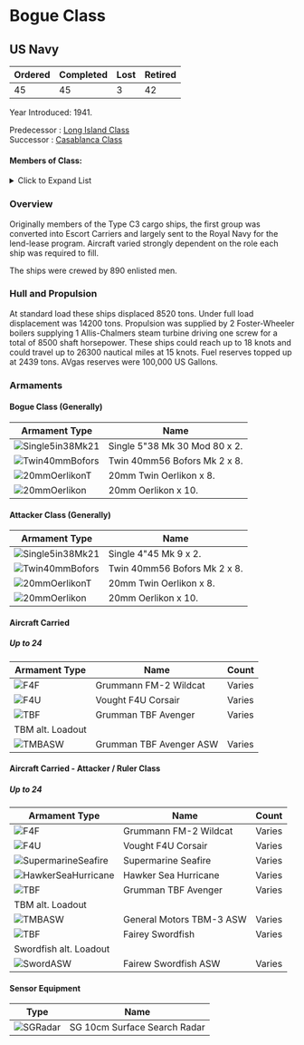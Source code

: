 # Bogue Class
## US Navy

Ordered | Completed | Lost | Retired
 ------ | ------ | ------ | ------ 
45 | 45 | 3 | 42 <br/>
 
Year Introduced: 1941. <br/>
 
Predecessor : [Long Island Class](/History/USN/CVE/LongIslandClass.md) <br/>
Successor : [Casablanca Class](/History/USN/CVE/CasablancaClass.md) <br/>

#### Members of Class: <br/>

<details>
	<summary>Click to Expand List</summary>
	
Icon | Name | Hull Number | Present
| ------ | ------ | ------ |  ------ |
![UnknownCVL](/Icons/Ship/UnknownCVL.png) | Altamaha | CVE-6 | No <br/>
![UnknownCVL](/Icons/Ship/UnknownCVL.png) | Barnes | CVE-7 | No <br/>
![UnknownCVL](/Icons/Ship/UnknownCVL.png) | Block Island | CVE-8 | No <br/>
![Bogue](/Icons/Ship/EagleUnion/Bogue.png) | Bogue | CVE-9 | Yes <br/>
![Breton](/Icons/Ship/RoyalNavy/Chaser.png) | Breton | CVE-10 | No <br/>
![UnknownCVL](/Icons/Ship/UnknownCVL.png) | Card | CVE-11 | No <br/>
![UnknownCVL](/Icons/Ship/UnknownCVL.png) | Copahee | CVE-12 | No <br/>
![UnknownCVL](/Icons/Ship/UnknownCVL.png) | Core | CVE-13 | No <br/>
![UnknownCVL](/Icons/Ship/UnknownCVL.png) | Croatan | CVE-14 | No <br/>
![UnknownCVL](/Icons/Ship/UnknownCVL.png) | Hamlin | CVE-15 | No <br/>
![UnknownCVL](/Icons/Ship/UnknownCVL.png) | Nassau | CVE-16 | No <br/>
![UnknownCVL](/Icons/Ship/UnknownCVL.png) | St. George | CVE-17 | No <br/>
![UnknownCVL](/Icons/Ship/UnknownCVL.png) | Altamaha II | CVE-18 | No <br/>
![UnknownCVL](/Icons/Ship/UnknownCVL.png) | Prince William | CVE-19 | No <br/>
![UnknownCVL](/Icons/Ship/UnknownCVL.png) | Barnes II | CVE-20 | No <br/>
![UnknownCVL](/Icons/Ship/UnknownCVL.png) | Block Island II | CVE-21 | No <br/>
![UnknownCVL](/Icons/Ship/UnknownCVL.png) | Searcher | AVG-22 | No <br/>
![UnknownCVL](/Icons/Ship/UnknownCVL.png) | Breton II | CVE-23 | No <br/>
![UnknownCVL](/Icons/Ship/UnknownCVL.png) | Ravager | AVG-24 | No <br/>
![UnknownCVL](/Icons/Ship/UnknownCVL.png) | Croatan II | CVE-25 | No <br/>
![UnknownCVL](/Icons/Ship/UnknownCVL.png) | Tracker | BAVG-6 | No <br/>
![UnknownCVL](/Icons/Ship/UnknownCVL.png) | Prince William II | CVE-31 | No <br/>
 | Group II | Ameer / Ruler | <br/> 
![UnknownCVL](/Icons/Ship/UnknownCVL.png) | Chatham | CVE-32 | No <br/>
![UnknownCVL](/Icons/Ship/UnknownCVL.png) | Glacier | CVE-33 | No <br/>
![UnknownCVL](/Icons/Ship/UnknownCVL.png) | Pybus | CVE-34 | No <br/>
![UnknownCVL](/Icons/Ship/UnknownCVL.png) | Baffins | CVE-35 | No <br/>
![UnknownCVL](/Icons/Ship/UnknownCVL.png) | Bolinas | CVE-36 | No <br/>
![UnknownCVL](/Icons/Ship/UnknownCVL.png) | Bastian | CVE-37 | No <br/>
![UnknownCVL](/Icons/Ship/UnknownCVL.png) | Carnegie | CVE-38 | No <br/>
![UnknownCVL](/Icons/Ship/UnknownCVL.png) | Cordova | CVE-39 | No <br/>
![UnknownCVL](/Icons/Ship/UnknownCVL.png) | Delgada | CVE-40 | No <br/>
![UnknownCVL](/Icons/Ship/UnknownCVL.png) | Edisto | CVE-41 | No <br/>
![UnknownCVL](/Icons/Ship/UnknownCVL.png) | Estero | CVE-42 | No <br/>
![UnknownCVL](/Icons/Ship/UnknownCVL.png) | Jamaica | CVE-43 | No <br/>
![UnknownCVL](/Icons/Ship/UnknownCVL.png) | Keweenaw | CVE-44 | No <br/>
![UnknownCVL](/Icons/Ship/UnknownCVL.png) | Prince | CVE-45 | No <br/>
![UnknownCVL](/Icons/Ship/UnknownCVL.png) | Niantic | CVE-46 | No <br/>
![UnknownCVL](/Icons/Ship/UnknownCVL.png) | Perdido | CVE-47 | No <br/>
![UnknownCVL](/Icons/Ship/UnknownCVL.png) | Sunset | CVE-48 | No <br/>
![UnknownCVL](/Icons/Ship/UnknownCVL.png) | St. Andrews | CVE-49 | No <br/>
![UnknownCVL](/Icons/Ship/UnknownCVL.png) | St. Joseph | CVE-50 | No <br/>
![UnknownCVL](/Icons/Ship/UnknownCVL.png) | St. Simon | CVE-51 | No <br/>
![UnknownCVL](/Icons/Ship/UnknownCVL.png) | Vermillion | CVE-52 | No <br/>
![UnknownCVL](/Icons/Ship/UnknownCVL.png) | Willapa | CVE-53 | No <br/>
![UnknownCVL](/Icons/Ship/UnknownCVL.png) | Winjah | CVE-54 | No <br/>

</details>

### Overview

Originally members of the Type C3 cargo ships, the first group was converted into Escort Carriers and largely sent to the Royal Navy for the lend-lease program. Aircraft varied strongly dependent on the role each ship was required to fill.

The ships were crewed by 890 enlisted men. <br/>

### Hull and Propulsion

At standard load these ships displaced 8520 tons. Under full load displacement was 14200 tons. Propulsion was supplied by 2 Foster-Wheeler boilers supplying 1 Allis-Chalmers steam turbine driving one screw for a total of 8500 shaft horsepower. These ships could reach up to 18 knots and could travel up to 26300 nautical miles at 15 knots. Fuel reserves topped up at 2439 tons. AVgas reserves were 100,000 US Gallons.

### Armaments

#### Bogue Class (Generally)

Armament Type | Name |
 ------ | ------ |
![Single5in38Mk21](/Icons/Equipment/Guns/DD/5in38Mk21.png) | Single 5"38 Mk 30 Mod 80 x 2.
![Twin40mmBofors](/Icons/Equipment/AA/Twin40mmUSN.png) | Twin 40mm56 Bofors Mk 2 x 8.
![20mmOerlikonT](/Icons/Equipment/AA/20mmOerlikonT.png) | 20mm Twin Oerlikon x 8.
![20mmOerlikon](/Icons/Equipment/AA/20mmOerlikon.png) | 20mm Oerlikon x 10.

#### Attacker Class (Generally)

Armament Type | Name |
 ------ | ------ |
![Single5in38Mk21](/Icons/Equipment/AA/4in45MkVAA.png) | Single 4"45 Mk 9 x 2.
![Twin40mmBofors](/Icons/Equipment/AA/Twin40mmUSN.png) | Twin 40mm56 Bofors Mk 2 x 8.
![20mmOerlikonT](/Icons/Equipment/AA/20mmOerlikonT.png) | 20mm Twin Oerlikon x 8.
![20mmOerlikon](/Icons/Equipment/AA/20mmOerlikon.png) | 20mm Oerlikon x 10.


#### Aircraft Carried
##### Up to 24

Armament Type | Name | Count |
 ------ | ------ | ------ |
![F4F](/Icons/Equipment/Aircraft/Fighter/F4FWildcat.png) | Grummann FM-2 Wildcat | Varies
![F4U](/Icons/Equipment/Aircraft/Fighter/F4UCorsair.png) | Vought F4U Corsair | Varies
![TBF](/Icons/Equipment/Aircraft/Torpedo/TBFAvenger.png) | Grumman TBF Avenger | Varies
 | TBM alt. Loadout | 
![TMBASW](/Icons/Equipment/Auxiliary/TBM3ASW.png) | Grumman TBF Avenger ASW | Varies

#### Aircraft Carried - Attacker / Ruler Class
##### Up to 24

Armament Type | Name | Count |
 ------ | ------ | ------ |
![F4F](/Icons/Equipment/Aircraft/Fighter/F4FWildcat.png) | Grummann FM-2 Wildcat | Varies
![F4U](/Icons/Equipment/Aircraft/Fighter/F4UCorsair.png) | Vought F4U Corsair | Varies
![SupermarineSeafire](/Icons/Equipment/Aircraft/Fighter/SupermarineSeafire.png) | Supermarine Seafire | Varies
![HawkerSeaHurricane](/Icons/Equipment/Aircraft/Fighter/SeaHurricane.png) | Hawker Sea Hurricane | Varies
![TBF](/Icons/Equipment/Aircraft/Torpedo/TBFAvenger.png) | Grumman TBF Avenger | Varies
 | TBM alt. Loadout | 
![TMBASW](/Icons/Equipment/Auxiliary/TBM3ASW.png) | General Motors TBM-3 ASW | Varies
![TBF](/Icons/Equipment/Aircraft/Torpedo/FaireySwordfish.png) | Fairey Swordfish | Varies
 | Swordfish alt. Loadout | 
![SwordASW](/Icons/Equipment/Auxiliary/FaireySwordfishMkIIASW.png) | Fairew Swordfish ASW | Varies

#### Sensor Equipment

Type | Name |
 ------ | ------ |
![SGRadar](/Icons/Equipment/Auxiliary/SGRadar.png) | SG 10cm Surface Search Radar
